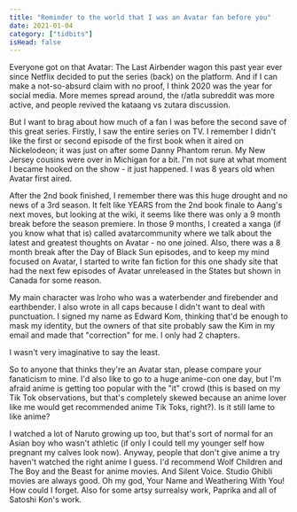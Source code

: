 ```yaml
---
title: "Reminder to the world that I was an Avatar fan before you"
date: 2021-01-04
category: ["tidbits"]
isHead: false
---
```


Everyone got on that Avatar: The Last Airbender wagon this past year ever since Netflix decided to put the series (back) on the platform. And if I can make a not-so-absurd claim with no proof, I think 2020 was the year for social media. More memes spread around, the r/atla subreddit was more active, and people revived the kataang vs zutara discussion. 

But I want to brag about how much of a fan I was before the second save of this great series. Firstly, I saw the entire series on TV. I remember I didn't like the first or second episode of the first book when it aired on Nickelodeon; it was just on after some Danny Phantom rerun. My New Jersey cousins were over in Michigan for a bit. I'm not sure at what moment I became hooked on the show - it just happened. I was 8 years old when Avatar first aired. 

After the 2nd book finished, I remember there was this huge drought and no news of a 3rd season. It felt like YEARS from the 2nd book finale to Aang's next moves, but looking at the wiki, it seems like there was only a 9 month break before the season premiere. In those 9 months, I created a xanga (if you know what that is) called avatarcommunity where we talk about the latest and greatest thoughts on Avatar - no one joined. Also, there was a 8 month break after the Day of Black Sun episodes, and to keep my mind focused on Avatar, I started to write fan fiction for this one shady site that had the next few episodes of Avatar unreleased in the States but shown in Canada for some reason. 

My main character was Iroho who was a waterbender and firebender and earthbender. I also wrote in all caps because I didn't want to deal with punctuation. I signed my name as Edward Kom, thinking that'd be enough to mask my identity, but the owners of that site probably saw the Kim in my email and made that "correction" for me. I only had 2 chapters.

I wasn't very imaginative to say the least.

So to anyone that thinks they're an Avatar stan, please compare your fanaticism to mine. I'd also like to go to a huge anime-con one day, but I'm afraid anime is getting too popular with the "it" crowd (this is based on my Tik Tok observations, but that's completely skewed because an anime lover like me would get recommended anime Tik Toks, right?). Is it still lame to like anime?

I watched a lot of Naruto growing up too, but that's sort of normal for an Asian boy who wasn't athletic (if only I could tell my younger self how pregnant my calves look now). Anyway, people that don't give anime a try haven't watched the right anime I guess. I'd recommend Wolf Children and The Boy and the Beast for anime movies. And Silent Voice. Studio Ghibli movies are always good. Oh my god, Your Name and Weathering With You! How could I forget. Also for some artsy surrealsy work, Paprika and all of Satoshi Kon's work. 